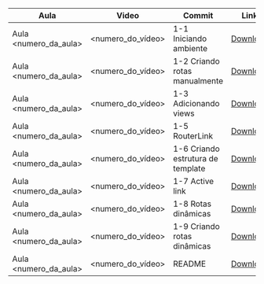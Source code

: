 Aula | Video | Commit | Link
------ | ------ | ------ | ------
Aula <numero_da_aula> | <numero_do_vídeo> | 1-1 Iniciando ambiente | [Download](https://github.com/treinaweb/vue-rotas/archive/c55824958753539ac979cbc1eabb6b099c97fad5.zip)
Aula <numero_da_aula> | <numero_do_vídeo> | 1-2 Criando rotas manualmente | [Download](https://github.com/treinaweb/vue-rotas/archive/84749fae85f495ec0261fb60ccd5843338a18817.zip)
Aula <numero_da_aula> | <numero_do_vídeo> | 1-3 Adicionando views | [Download](https://github.com/treinaweb/vue-rotas/archive/75e48385c19bf021f2786d97e51b8af66b026609.zip)
Aula <numero_da_aula> | <numero_do_vídeo> | 1-5 RouterLink | [Download](https://github.com/treinaweb/vue-rotas/archive/71bc5d4b32a6640b8f8b1b205190b0df537f4612.zip)
Aula <numero_da_aula> | <numero_do_vídeo> | 1-6 Criando estrutura de template | [Download](https://github.com/treinaweb/vue-rotas/archive/379143140e1142f746f619635140463ddf44b2fd.zip)
Aula <numero_da_aula> | <numero_do_vídeo> | 1-7 Active link | [Download](https://github.com/treinaweb/vue-rotas/archive/af156ef18c45c3723d979b9d0296a945fbd80ca4.zip)
Aula <numero_da_aula> | <numero_do_vídeo> | 1-8 Rotas dinâmicas | [Download](https://github.com/treinaweb/vue-rotas/archive/80720939b0121130a3c732cc0ade8095fab8d4a2.zip)
Aula <numero_da_aula> | <numero_do_vídeo> | 1-9 Criando rotas dinâmicas | [Download](https://github.com/treinaweb/vue-rotas/archive/1bf93ea00b1423fdfba569d44fbf741aad6b15fb.zip)
Aula <numero_da_aula> | <numero_do_vídeo> | README | [Download](https://github.com/treinaweb/vue-rotas/archive/49125bf3cc46b174e5d3fb3f168821db6bf34b50.zip)

